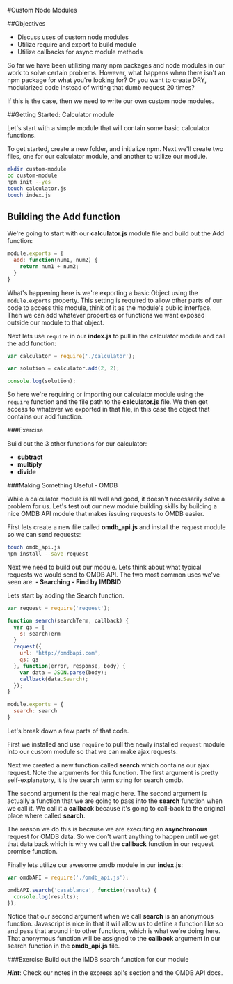 #Custom Node Modules

##Objectives

* Discuss uses of custom node modules
* Utilize require and export to build module
* Utilize callbacks for async module methods

So far we have been utilizing many npm packages and node modules in our work to solve certain problems. However, what happens when there isn't an npm package for what you're looking for? Or you want to create DRY, modularized code instead of writing that dumb request 20 times?

If this is the case, then we need to write our own custom node modules.

##Getting Started: Calculator module

Let's start with a simple module that will contain some basic calculator functions.

To get started, create a new folder, and initialize npm. Next we'll create two files, one for our calculator module, and another to utilize our module.

```bash
mkdir custom-module
cd custom-module
npm init --yes
touch calculator.js
touch index.js
```

## Building the Add function

We're going to start with our **calculator.js** module file and build out the Add function:

```js
module.exports = {
  add: function(num1, num2) {
    return num1 + num2;
  }
}
```

What's happening here is we're exporting a basic Object using the ```module.exports``` property. This setting is required to allow other parts of our code to access this module, think of it as the module's public interface. Then we can add whatever properties or functions we want exposed outside our module to that object.

Next lets use ```require``` in our **index.js** to pull in the calculator module and call the add function:

```js
var calculator = require('./calculator');

var solution = calculator.add(2, 2);

console.log(solution);
```

So here we're requiring or importing our calculator module using the ```require``` function and the file path to the **calculator.js** file. We then get access to whatever we exported in that file, in this case the object that contains our add function.

###Exercise

Build out the 3 other functions for our calculator:
 - **subtract**
 - **multiply**
 - **divide**

###Making Something Useful - OMDB

While a calculator module is all well and good, it doesn't necessarily solve a problem for us. Let's test out our new module building skills by building a nice OMDB API module that makes issuing requests to OMDB easier.

First lets create a new file called **omdb_api.js** and install the ```request``` module so we can send requests:

```bash
touch omdb_api.js
npm install --save request
```

Next we need to build out our module. Lets think about what typical requests we would send to OMDB API. The two most common uses we've seen are:
  **- Searching**
  **- Find by IMDBID**

Lets start by adding the Search function.

```js
var request = require('request');

function search(searchTerm, callback) {
  var qs = {
    s: searchTerm
  }
  request({
    url: 'http://omdbapi.com',
    qs: qs
  }, function(error, response, body) {
    var data = JSON.parse(body);
    callback(data.Search);
  });
}

module.exports = {
  search: search
}
```

Let's break down a few parts of that code.

First we installed and use ```require``` to pull the newly installed ```request``` module into our custom module so that we can make ajax requests.

Next we created a new function called **search** which contains our ajax request. Note the arguments for this function. The first argument is pretty self-explanatory, it is the search term string for search omdb.

The second argument is the real magic here. The second argument is actually a function that we are going to pass into the **search** function when we call it. We call it a **callback** because it's going to call-back to the original place where called **search**.

The reason we do this is because we are executing an **asynchronous** request for OMDB data. So we don't want anything to happen until we get that data back which is why we call the **callback** function in our request promise function.

Finally lets utilize our awesome omdb module in our **index.js**:

```js
var omdbAPI = require('./omdb_api.js');

omdbAPI.search('casablanca', function(results) {
  console.log(results);
});
```

Notice that our second argument when we call **search** is an anonymous function. Javascript is nice in that it will allow us to define a function like so and pass that around into other functions, which is what we're doing here. That anonymous function will be assigned to the **callback** argument in our search function in the **omdb_api.js** file.

###Exercise
Build out the IMDB search function for our module

 ***Hint***: Check our notes in the express api's section and the OMDB API docs.
